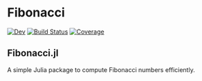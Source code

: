 # Fibonacci

[![Dev](https://img.shields.io/badge/docs-dev-blue.svg)](https://constantinjung.github.io/Fibonacci.jl/dev/)
[![Build Status](https://github.com/constantinjung/Fibonacci.jl/actions/workflows/CI.yml/badge.svg?branch=master)](https://github.com/constantinjung/Fibonacci.jl/actions/workflows/CI.yml?query=branch%3Amaster)
[![Coverage](https://codecov.io/gh/constantinjung/Fibonacci.jl/branch/master/graph/badge.svg)](https://codecov.io/gh/constantinjung/Fibonacci.jl)

## Fibonacci.jl

A simple Julia package to compute Fibonacci numbers efficiently. 
